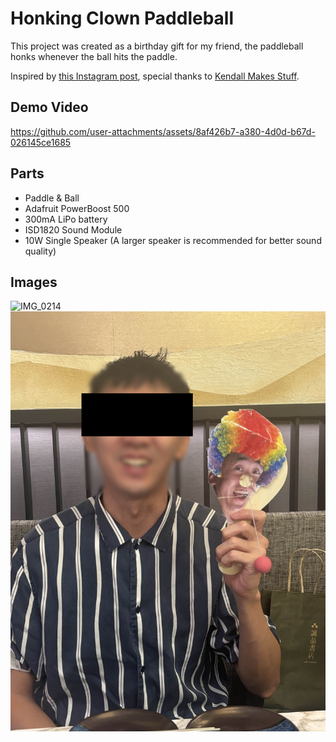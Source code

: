 # Honking Clown Paddleball

This project was created as a birthday gift for my friend, the paddleball honks whenever the ball hits the paddle. 

Inspired by [this Instagram post](https://www.instagram.com/p/DAY56o2uVuM/), special thanks to [Kendall Makes Stuff](https://www.instagram.com/kendall.makes.stuff).

## Demo Video

https://github.com/user-attachments/assets/8af426b7-a380-4d0d-b67d-026145ce1685

## Parts

- Paddle & Ball
- Adafruit PowerBoost 500
- 300mA LiPo battery
- ISD1820 Sound Module
- 10W Single Speaker (A larger speaker is recommended for better sound quality)

## Images
![IMG_0214](static/IMG_0214.jpg)
![IMG_0215](static/IMG_0215.jpg)
